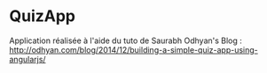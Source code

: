 # QuizApp

Application réalisée à l'aide du tuto de Saurabh Odhyan's Blog :
http://odhyan.com/blog/2014/12/building-a-simple-quiz-app-using-angularjs/
